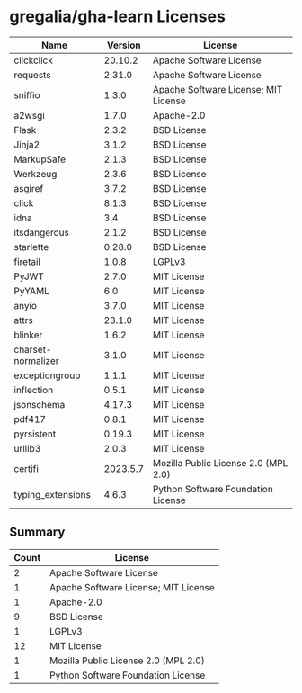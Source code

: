 # gregalia/gha-learn Licenses

| Name               | Version  | License                              |
|--------------------|----------|--------------------------------------|
| clickclick         | 20.10.2  | Apache Software License              |
| requests           | 2.31.0   | Apache Software License              |
| sniffio            | 1.3.0    | Apache Software License; MIT License |
| a2wsgi             | 1.7.0    | Apache-2.0                           |
| Flask              | 2.3.2    | BSD License                          |
| Jinja2             | 3.1.2    | BSD License                          |
| MarkupSafe         | 2.1.3    | BSD License                          |
| Werkzeug           | 2.3.6    | BSD License                          |
| asgiref            | 3.7.2    | BSD License                          |
| click              | 8.1.3    | BSD License                          |
| idna               | 3.4      | BSD License                          |
| itsdangerous       | 2.1.2    | BSD License                          |
| starlette          | 0.28.0   | BSD License                          |
| firetail           | 1.0.8    | LGPLv3                               |
| PyJWT              | 2.7.0    | MIT License                          |
| PyYAML             | 6.0      | MIT License                          |
| anyio              | 3.7.0    | MIT License                          |
| attrs              | 23.1.0   | MIT License                          |
| blinker            | 1.6.2    | MIT License                          |
| charset-normalizer | 3.1.0    | MIT License                          |
| exceptiongroup     | 1.1.1    | MIT License                          |
| inflection         | 0.5.1    | MIT License                          |
| jsonschema         | 4.17.3   | MIT License                          |
| pdf417             | 0.8.1    | MIT License                          |
| pyrsistent         | 0.19.3   | MIT License                          |
| urllib3            | 2.0.3    | MIT License                          |
| certifi            | 2023.5.7 | Mozilla Public License 2.0 (MPL 2.0) |
| typing_extensions  | 4.6.3    | Python Software Foundation License   |

## Summary

| Count | License                              |
|-------|--------------------------------------|
| 2     | Apache Software License              |
| 1     | Apache Software License; MIT License |
| 1     | Apache-2.0                           |
| 9     | BSD License                          |
| 1     | LGPLv3                               |
| 12    | MIT License                          |
| 1     | Mozilla Public License 2.0 (MPL 2.0) |
| 1     | Python Software Foundation License   |
